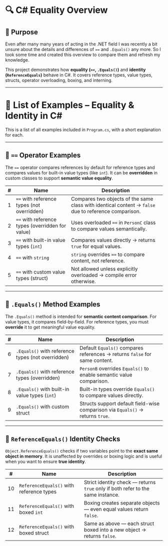 # 🔍 C# Equality Overview

## 🎯 Purpose

Even after many many years of acting in the .NET field I was recently a bit unsure about the details and differences of `==` and `.Equals()` any more. So I took some time and created this overview to compare them and refresh my knowledge.

This project demonstrates how **equality (`==`, `.Equals()`)** and **identity (`ReferenceEquals`)** behave in C#. It covers reference types, value types, structs, operator overloading, boxing, and interning.

---

# 🧪 List of Examples – Equality & Identity in C#

This is a list of all examples included in `Program.cs`, with a short explanation for each.

---

## 🔹 `==` Operator Examples

The `==` operator compares references by default for reference types and compares values for built-in value types (like `int`). It can be **overridden** in custom classes to support **semantic value equality**.


| #    | Name                                                  | Description                                                                 |
|------|-------------------------------------------------------|-----------------------------------------------------------------------------|
| 1    | `==` with reference types (not overridden)            | Compares two objects of the same class with identical content → `false` due to reference comparison. |
| 2    | `==` with reference types (overridden for value)      | Uses overloaded `==` in `PersonC` class to compare values semantically.     |
| 3    | `==` with built-in value types (`int`)                | Compares values directly → returns `true` for equal values.                 |
| 4    | `==` with `string`                                    | `string` overrides `==` to compare content, not reference.                 |
| 5    | `==` with custom value types (struct)                 | Not allowed unless explicitly overloaded → compile error otherwise.        |

---

## 🔹 `.Equals()` Method Examples

The `.Equals()` method is intended for **semantic content comparison**. For value types, it compares field-by-field. For reference types, you must **override** it to get meaningful value equality.


| #    | Name                                                  | Description                                                                 |
|------|-------------------------------------------------------|-----------------------------------------------------------------------------|
| 6    | `.Equals()` with reference types (not overridden)     | Default `Equals()` compares references → returns `false` for same content. |
| 7    | `.Equals()` with reference types (overridden)         | `PersonB` overrides `Equals()` to enable semantic value comparison.        |
| 8    | `.Equals()` with built-in value types (`int`)         | Built-in types override `Equals()` to compare values directly.             |
| 9    | `.Equals()` with custom struct                        | Structs support default field-wise comparison via `Equals()` → returns `true`. |

---

## 🔹 `ReferenceEquals()` Identity Checks

`Object.ReferenceEquals()` checks if two variables point to the **exact same object in memory**. It is unaffected by overrides or boxing logic and is useful when you want to ensure **true identity**.


| #     | Name                                                 | Description                                                                 |
|-------|------------------------------------------------------|-----------------------------------------------------------------------------|
| 10    | `ReferenceEquals()` with reference types             | Strict identity check — returns `true` only if both refer to the same instance. |
| 11    | `ReferenceEquals()` with boxed `int`                 | Boxing creates separate objects — even equal values return `false`.        |
| 12    | `ReferenceEquals()` with boxed struct                | Same as above — each struct boxed into a new object → returns `false`.     |
